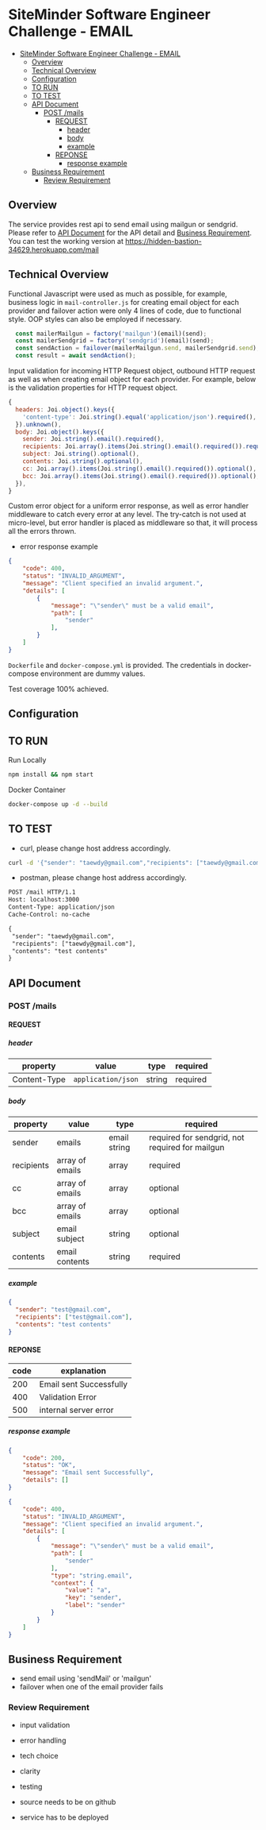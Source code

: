 # SiteMinder Software Engineer Challenge - EMAIL

- [SiteMinder Software Engineer Challenge - EMAIL](#siteminder-software-engineer-challenge---email)
  - [Overview](#overview)
  - [Technical Overview](#technical-overview)
  - [Configuration](#configuration)
  - [TO RUN](#to-run)
  - [TO TEST](#to-test)
  - [API Document](#api-document)
    - [POST /mails](#post-mails)
      - [REQUEST](#request)
        - [header](#header)
        - [body](#body)
        - [example](#example)
      - [REPONSE](#reponse)
        - [response example](#response-example)
  - [Business Requirement](#business-requirement)
    - [Review Requirement](#review-requirement)

## Overview

The service provides rest api to send email using mailgun or sendgrid. Please refer to [API Document](#api-document) for the API detail and [Business Requirement](#business-requirement). You can test the working version at https://hidden-bastion-34629.herokuapp.com/mail

## Technical Overview

Functional Javascript were used as much as possible, for example, business logic in `mail-controller.js` for creating email object for each provider and failover action were only 4 lines of code, due to functional style. OOP styles can also be employed if necessary.

```js
  const mailerMailgun = factory('mailgun')(email)(send);
  const mailerSendgrid = factory('sendgrid')(email)(send);
  const sendAction = failover(mailerMailgun.send, mailerSendgrid.send);
  const result = await sendAction();
```

Input validation for incoming HTTP Request object, outbound HTTP request as well as when creating email object for each provider. For example, below is the validation properties for HTTP request object.

```js
{
  headers: Joi.object().keys({
    'content-type': Joi.string().equal('application/json').required(),
  }).unknown(),
  body: Joi.object().keys({
    sender: Joi.string().email().required(),
    recipients: Joi.array().items(Joi.string().email().required()).required(),
    subject: Joi.string().optional(),
    contents: Joi.string().optional(),
    cc: Joi.array().items(Joi.string().email().required()).optional(),
    bcc: Joi.array().items(Joi.string().email().required()).optional(),
  }),
}
```

Custom error object for a uniform error response, as well as error handler middleware to catch every error at any level. The try-catch is not used at micro-level, but error handler is placed as middleware so that, it will process all the errors thrown.

- error response example

```json
{
    "code": 400,
    "status": "INVALID_ARGUMENT",
    "message": "Client specified an invalid argument.",
    "details": [
        {
            "message": "\"sender\" must be a valid email",
            "path": [
                "sender"
            ],
        }
    ]
}
```

`Dockerfile` and `docker-compose.yml` is provided. The credentials in docker-compose environment are dummy values.

Test coverage 100% achieved.

## Configuration

## TO RUN

Run Locally

```sh
npm install && npm start
```

Docker Container

```sh
docker-compose up -d --build
```

## TO TEST

- curl, please change host address accordingly.

```sh
curl -d '{"sender": "taewdy@gmail.com","recipients": ["taewdy@gmail.com"],"contents": "test contents"}' -H "Content-Type: application/json" -X POST https://hidden-bastion-34629.herokuapp.com/mail
```

- postman, please change host address accordingly.

```txt
POST /mail HTTP/1.1
Host: localhost:3000
Content-Type: application/json
Cache-Control: no-cache

{
 "sender": "taewdy@gmail.com",
 "recipients": ["taewdy@gmail.com"],
 "contents": "test contents"
}
```

## API Document

### POST /mails

#### REQUEST

##### header

| property     | value              | type   | required |
| ------------ | ------------------ | ------ | -------- |
| Content-Type | `application/json` | string | required |

##### body

| property   | value           | type         | required                                        |
| ---------- | --------------- | ------------ | ----------------------------------------------- |
| sender     | emails          | email string | required for sendgrid, not required for mailgun |
| recipients | array of emails | array        | required                                        |
| cc         | array of emails | array        | optional                                        |
| bcc        | array of emails | array        | optional                                        |
| subject    | email subject   | string       | optional                                        |
| contents   | email contents  | string       | required                                        |

##### example

```json
{
  "sender": "test@gmail.com",
  "recipients": ["test@gmail.com"],
  "contents": "test contents"
}
```

#### REPONSE

| code | explanation             |
| ---- | ----------------------- |
| 200  | Email sent Successfully |
| 400  | Validation Error        |
| 500  | internal server error   |

##### response example

```JSON
{
    "code": 200,
    "status": "OK",
    "message": "Email sent Successfully",
    "details": []
}
```

```JSON
{
    "code": 400,
    "status": "INVALID_ARGUMENT",
    "message": "Client specified an invalid argument.",
    "details": [
        {
            "message": "\"sender\" must be a valid email",
            "path": [
                "sender"
            ],
            "type": "string.email",
            "context": {
                "value": "a",
                "key": "sender",
                "label": "sender"
            }
        }
    ]
}
```

## Business Requirement

- send email using 'sendMail' or 'mailgun'
- failover when one of the email provider fails

### Review Requirement

- input validation
- error handling
- tech choice
- clarity
- testing

- source needs to be on github
- service has to be deployed
